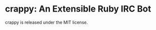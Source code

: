 crappy: An Extensible Ruby IRC Bot
==================================

crappy is released under the MIT license.

